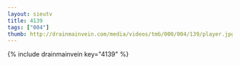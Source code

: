 ```yaml
--- 
layout: sieutv
title: 4139
tags: ["004"]
thumb: http://drainmainvein.com/media/videos/tmb/000/004/139/player.jpg
---
```

{% include drainmainvein key="4139" %} 
